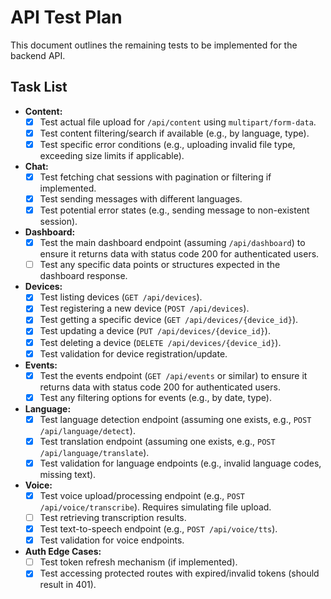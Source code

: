 # API Test Plan

This document outlines the remaining tests to be implemented for the backend API.

## Task List

-   **Content:**
    -   [x] Test actual file upload for `/api/content` using `multipart/form-data`.
    -   [x] Test content filtering/search if available (e.g., by language, type).
    -   [x] Test specific error conditions (e.g., uploading invalid file type, exceeding size limits if applicable).
-   **Chat:**
    -   [x] Test fetching chat sessions with pagination or filtering if implemented.
    -   [x] Test sending messages with different languages.
    -   [x] Test potential error states (e.g., sending message to non-existent session).
-   **Dashboard:**
    -   [x] Test the main dashboard endpoint (assuming `/api/dashboard`) to ensure it returns data with status code 200 for authenticated users.
    -   [ ] Test any specific data points or structures expected in the dashboard response.
-   **Devices:**
    -   [x] Test listing devices (`GET /api/devices`).
    -   [x] Test registering a new device (`POST /api/devices`).
    -   [x] Test getting a specific device (`GET /api/devices/{device_id}`).
    -   [x] Test updating a device (`PUT /api/devices/{device_id}`).
    -   [x] Test deleting a device (`DELETE /api/devices/{device_id}`).
    -   [x] Test validation for device registration/update.
-   **Events:**
    -   [x] Test the events endpoint (`GET /api/events` or similar) to ensure it returns data with status code 200 for authenticated users.
    -   [x] Test any filtering options for events (e.g., by date, type).
-   **Language:**
    -   [x] Test language detection endpoint (assuming one exists, e.g., `POST /api/language/detect`).
    -   [x] Test translation endpoint (assuming one exists, e.g., `POST /api/language/translate`).
    -   [x] Test validation for language endpoints (e.g., invalid language codes, missing text).
-   **Voice:**
    -   [x] Test voice upload/processing endpoint (e.g., `POST /api/voice/transcribe`). Requires simulating file upload.
    -   [ ] Test retrieving transcription results.
    -   [x] Test text-to-speech endpoint (e.g., `POST /api/voice/tts`).
    -   [x] Test validation for voice endpoints.
-   **Auth Edge Cases:**
    -   [ ] Test token refresh mechanism (if implemented).
    -   [x] Test accessing protected routes with expired/invalid tokens (should result in 401). 